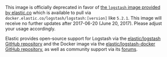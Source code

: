 This image is officially deprecated in favor of [the `logstash` image provided by elastic.co](https://www.elastic.co/guide/en/logstash/current/docker.html) which is available to pull via `docker.elastic.co/logstash/logstash:[version]` like `5.2.1`. This image will receive no further updates after 2017-06-20 (June 20, 2017). Please adjust your usage accordingly.

Elastic provides open-source support for Logstash via the [elastic/logstash GitHub repository](https://github.com/elastic/logstash) and the Docker image via the [elastic/logstash-docker GitHub repository](https://github.com/elastic/logstash-docker), as well as community support via its [forums](https://discuss.elastic.co/c/logstash).
